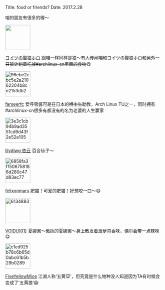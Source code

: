 Title: food or friends?
Date: 2017.2.28

咱的朋友有很多的喔～

<img src="https://c1.staticflickr.com/1/767/33126014756_f21f03262c_t.jpg" width="80" height="80">

[ヨイツの賢狼ホロ](https://blog.yoitsu.moe/) 跟咱一样同样是狼～~~有人传闻咱和ヨイツの賢狼ホロ和另外一只狼计划着吃掉#archlinux-cn里面的食物~~😋

<img src="https://c1.staticflickr.com/4/3824/33126014016_79b60b8320_t.jpg" width="80" height="80" alt="96ebe2cbc5e2a21062204b8ce2153db2">

[farseerfc](https://farseerfc.me/) 爱呼吸酱可是在日本的~~博士生~~助教，Arch Linux TU之一，同时拥有#archlinux-cn很多有都没有的名为老婆的人生赢家

<img src="https://c1.staticflickr.com/4/3693/33011063142_d37b744274_t.jpg" width="80" height="80" alt="3e3c1cb94b9ad3551cd9d43f2e52e105">

[lilydjwg 依云](http://lilydjwg.is-programmer.com/) 百合仙子～

<img src="https://c1.staticflickr.com/1/716/33011063182_959f58ab5c_o.jpg" width="80" height="80" alt="6858fa3f1506758186d280c47d83ec77">

[felixonmars](http://blog.felixc.at/) 肥猫！可爱的肥猫！好想咬一口～😋

<img src="https://c1.staticflickr.com/1/730/33011063342_64086a27ce_t.jpg" width="80" height="80" alt="6134883">

[VOID{001}](https://voidisprogramer.com/) 夏娜酱～傲娇的夏娜酱～身上散发着菠萝包香味，偶尔会带一点辣味😋

<img src="https://c1.staticflickr.com/4/3695/33011063402_8e95b3fd1d_t.jpg" width="80" height="80" alt="c1ed925b78c6b65d0abc61b5b29b0289">

[FiveYellowMice](https://fiveyellowmice.com/) 江湖人称‘五黄🐭’，但究竟是什么物种没人知道因为TA有时候会变成了’五黄狼’😱
